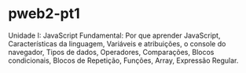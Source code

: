# pweb2-pt1
Unidade I: JavaScript Fundamental: Por que aprender JavaScript, Características da linguagem, Variáveis e atribuições, o console do navegador, Tipos de dados, Operadores, Comparações, Blocos condicionais, Blocos de Repetição, Funções, Array, Expressão Regular.
